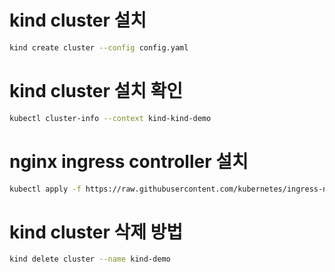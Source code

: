 # kind cluster 설치

```sh
kind create cluster --config config.yaml
```

# kind cluster 설치 확인

```sh
kubectl cluster-info --context kind-kind-demo
```

# nginx ingress controller 설치

```sh
kubectl apply -f https://raw.githubusercontent.com/kubernetes/ingress-nginx/main/deploy/static/provider/kind/deploy.yaml
```

# kind cluster 삭제 방법

```sh
kind delete cluster --name kind-demo
```
